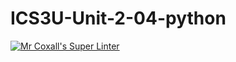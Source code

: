# ICS3U-Unit-2-04-python

[![Mr Coxall's Super Linter](https://github.com/Johanna-liu16/ICS3U-Unit-2-04-python/workflows/Mr%20Coxall's%20Super%20Linter/badge.svg)](https://github.com/Johanna-liu16/ICS3U-Unit-2-04-python/actions/)
